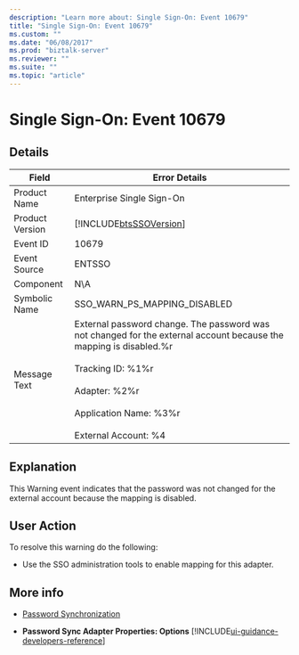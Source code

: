 ```yaml
---
description: "Learn more about: Single Sign-On: Event 10679"
title: "Single Sign-On: Event 10679"
ms.custom: ""
ms.date: "06/08/2017"
ms.prod: "biztalk-server"
ms.reviewer: ""
ms.suite: ""
ms.topic: "article"
---
```

# Single Sign-On: Event 10679
## Details  

| Field | Error Details |
|-----------------|------------------------------------------------------------------------------------------------------------------------------------------------------------------------------------------------------------------------------------------------|
|  Product Name   |                                                                                                           Enterprise Single Sign-On                                                                                                            |
| Product Version |                                                                                           [!INCLUDE[btsSSOVersion](../includes/btsssoversion-md.md)]                                                                                           |
|    Event ID     |                                                                                                                     10679                                                                                                                      |
|  Event Source   |                                                                                                                     ENTSSO                                                                                                                     |
|    Component    |                                                                                                                      N\A                                                                                                                       |
|  Symbolic Name  |                                                                                                          SSO_WARN_PS_MAPPING_DISABLED                                                                                                          |
|  Message Text   | External password change. The password was not changed for the external account because the mapping is disabled.%r<br /><br /> Tracking ID: %1%r<br /><br /> Adapter: %2%r<br /><br /> Application Name: %3%r<br /><br /> External Account: %4 |

## Explanation  
 This Warning event indicates that the password was not changed for the external account because the mapping is disabled.  

## User Action  
 To resolve this warning do the following:  

-   Use the SSO administration tools to enable mapping for this adapter.  

## More info

- [Password Synchronization](../core/password-synchronization2.md)  

- **Password Sync Adapter Properties: Options** [!INCLUDE[ui-guidance-developers-reference](../includes/ui-guidance-developers-reference.md)]
